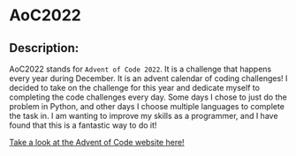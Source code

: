 # AoC2022

## Description:
AoC2022 stands for `Advent of Code 2022`. It is a challenge that happens every year during December. It is an advent calendar of coding challenges! I decided to take on the challenge for this year and dedicate myself to completing the code challenges every day. Some days I chose to just do the problem in Python, and other days I choose multiple languages to complete the task in. I am wanting to improve my skills as a programmer, and I have found that this is a fantastic way to do it!

[Take a look at the Advent of Code website here!](https://adventofcode.com/)
